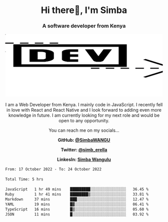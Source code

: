
<h1 align="center"> Hi there👋, I'm Simba</h1>
<h3 align="center">A software developer from Kenya</h3>

<img src="/arrow-svgrepo-com.svg" margin="auto" width="100%" height="200px">


<p align="center">I am a Web Developer from Kenya. I mainly code in JavaScript. I recently fell in love with React and React Native and I look forward to adding even more knowledge in future. I am currently looking for my next role and would be open to any opportunity.</p>

<p align="center">You can reach me on my socials... </p>

<div align="center">

__<p>  GitHub: [@SimbaWANGU](https://github.com/SimbaWANGU)__  </p>
__<p> Twitter: [@simb_erella](https://twitter.com/simb_erella)__ </p>
__<p> LinkesIn: [Simba Wangulu](https://www.linkedin.com/in/simba-wangulu/)__ </p>

</div>

<!--START_SECTION:waka-->

```text
From: 17 October 2022 - To: 24 October 2022

Total Time: 5 hrs

JavaScript   1 hr 49 mins    █████████░░░░░░░░░░░░░░░░   36.45 %
Ruby         1 hr 41 mins    ████████▒░░░░░░░░░░░░░░░░   33.81 %
Markdown     37 mins         ███░░░░░░░░░░░░░░░░░░░░░░   12.47 %
YAML         19 mins         █▓░░░░░░░░░░░░░░░░░░░░░░░   06.41 %
TypeScript   16 mins         █▒░░░░░░░░░░░░░░░░░░░░░░░   05.60 %
JSON         11 mins         █░░░░░░░░░░░░░░░░░░░░░░░░   03.92 %
```

<!--END_SECTION:waka-->
